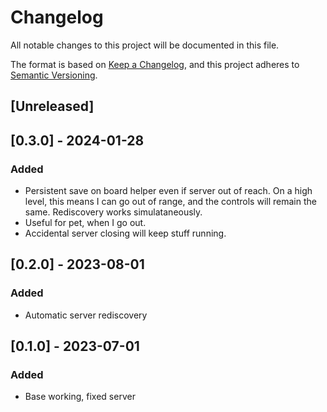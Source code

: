 # Changelog

All notable changes to this project will be documented in this file.

The format is based on [Keep a Changelog](https://keepachangelog.com/en/1.0.0/),
and this project adheres to [Semantic Versioning](https://semver.org/spec/v2.0.0.html).

## [Unreleased]

## [0.3.0] - 2024-01-28

### Added

- Persistent save on board helper even if server out of reach. On a high level, this means I can go out of range, and the controls will remain the same. Rediscovery works simulataneously.
- Useful for pet, when I go out.
- Accidental server closing will keep stuff running.

## [0.2.0] - 2023-08-01

### Added

- Automatic server rediscovery

## [0.1.0] - 2023-07-01

### Added

- Base working, fixed server
